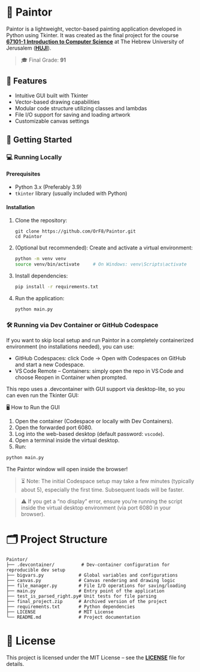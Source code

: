 # 🎨 Paintor
Paintor is a lightweight, vector-based painting application developed in Python using Tkinter. It was created as the final project for the course [**67101-1 Introduction to Computer Science**](https://shnaton.huji.ac.il/index.php/NewSyl/67101/2/2024/)
at The Hebrew University of Jerusalem ([**HUJI**](https://en.huji.ac.il/)).

> 🎓 Final Grade: **91**

## 🧰 Features
- Intuitive GUI built with Tkinter
- Vector-based drawing capabilities
- Modular code structure utilizing classes and lambdas
- File I/O support for saving and loading artwork
- Customizable canvas settings

## 🚀 Getting Started
### 💻 Running Locally
#### Prerequisites
- Python 3.x (Preferably 3.9)
- `tkinter` library (usually included with Python)
#### Installation
1. Clone the repository:
   ````
   git clone https://github.com/OrF8/Paintor.git
   cd Paintor
   ````
2. (Optional but recommended): Create and activate a virtual environment:
   ````bash
   python -m venv venv
   source venv/bin/activate     # On Windows: venv\Scripts\activate
   ````
3. Install dependencies:
   ````bash
   pip install -r requirements.txt
   ````
4. Run the application:
   ````bash
   python main.py
   ````

### 🛠️ Running via Dev Container or GitHub Codespace
If you want to skip local setup and run Paintor in a completely containerized environment (no installations needed), you can use:
- GitHub Codespaces: click Code → Open with Codespaces on GitHub and start a new Codespace.
- VS Code Remote – Containers: simply open the repo in VS Code and choose Reopen in Container when prompted.

This repo uses a .devcontainer with GUI support via desktop-lite, so you can even run the Tkinter GUI:

🖥️ How to Run the GUI
1. Open the container (Codespace or locally with Dev Containers).
2. Open the forwarded port 6080.
3. Log into the web-based desktop (default password: `vscode`).
4. Open a terminal inside the virtual desktop.
5. Run:
  ````bash
  python main.py
  ````
  The Paintor window will open inside the browser!
> ⏳ Note: The initial Codespace setup may take a few minutes (typically about 5), especially the first time. Subsequent loads will be faster.

> ⚠️ If you get a “no display” error, ensure you’re running the script inside the virtual desktop environment (via port 6080 in your browser).

# 🗂️ Project Structure
````
Paintor/
├── .devcontainer/          # Dev‑container configuration for reproducible dev setup
├── bigvars.py             # Global variables and configurations
├── canvas.py              # Canvas rendering and drawing logic
├── file_manager.py        # File I/O operations for saving/loading
├── main.py                # Entry point of the application
├── test_is_parsed_right.py# Unit tests for file parsing
├── final_project.zip      # Archived version of the project
├── requirements.txt       # Python dependencies
├── LICENSE                # MIT License
└── README.md              # Project documentation
````

# 📄 License
This project is licensed under the MIT License – see the [**LICENSE**](https://github.com/OrF8/Paintor/blob/main/LICENSE) file for details.
